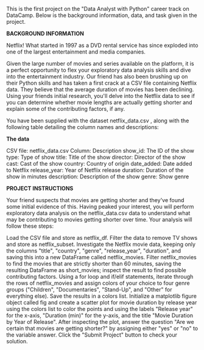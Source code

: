 This is the first project on the "Data Analyst with Python" career track on DataCamp.
Below is the background information, data, and task given in the project.

**BACKGROUND INFORMATION**

Netflix! What started in 1997 as a DVD rental service has since exploded into one of the largest entertainment and media companies.

Given the large number of movies and series available on the platform, it is a perfect opportunity to flex your exploratory data analysis skills and dive into the entertainment industry. 
Our friend has also been brushing up on their Python skills and has taken a first crack at a CSV file containing Netflix data. 
They believe that the average duration of movies has been declining. 
Using your friends initial research, you'll delve into the Netflix data to see if you can determine whether movie lengths are actually getting shorter and explain some of the contributing factors, if any.

You have been supplied with the dataset netflix_data.csv , along with the following table detailing the column names and descriptions:

**The data**

CSV file: netflix_data.csv
Column:	Description
show_id:	The ID of the show
type:	Type of show
title:	Title of the show
director:	Director of the show
cast:	Cast of the show
country:	Country of origin
date_added:	Date added to Netflix
release_year:	Year of Netflix release
duration:	Duration of the show in minutes
description:	Description of the show
genre:	Show genre

**PROJECT INSTRUCTIONS**

Your friend suspects that movies are getting shorter and they've found some initial evidence of this. 
Having peaked your interest, you will perform exploratory data analysis on the netflix_data.csv data to understand what may be contributing to movies getting shorter over time. 
Your analysis will follow these steps:

Load the CSV file and store as netflix_df.
Filter the data to remove TV shows and store as netflix_subset.
Investigate the Netflix movie data, keeping only the columns "title", "country", "genre", "release_year", "duration", and saving this into a new DataFrame called netflix_movies.
Filter netflix_movies to find the movies that are strictly shorter than 60 minutes, saving the resulting DataFrame as short_movies; inspect the result to find possible contributing factors.
Using a for loop and if/elif statements, iterate through the rows of netflix_movies and assign colors of your choice to four genre groups ("Children", "Documentaries", "Stand-Up", and "Other" for everything else). Save the results in a colors list. Initialize a matplotlib figure object called fig and create a scatter plot for movie duration by release year using the colors list to color the points and using the labels "Release year" for the x-axis, "Duration (min)" for the y-axis, and the title "Movie Duration by Year of Release".
After inspecting the plot, answer the question "Are we certain that movies are getting shorter?" by assigning either "yes" or "no" to the variable answer.
Click the "Submit Project" button to check your solution.
